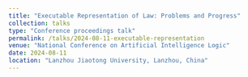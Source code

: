 ```yaml
---
title: "Executable Representation of Law: Problems and Progress"
collection: talks
type: "Conference proceedings talk"
permalink: /talks/2024-08-11-executable-representation
venue: "National Conference on Artificial Intelligence Logic"
date: 2024-08-11
location: "Lanzhou Jiaotong University, Lanzhou, China"
---
```

